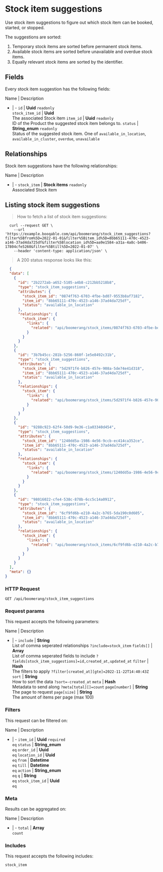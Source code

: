 # Stock item suggestions

Use stock item suggestions to figure out which stock item can be booked,
started, or stopped.

The suggestions are sorted:
  1. Temporary stock items are sorted before permanent stock items.
  2. Available stock items are sorted before unavailable and overdue stock items.
  3. Equally relevant stock items are sorted by the identifier.

## Fields
Every stock item suggestion has the following fields:

Name | Description
- | -
`id` | **Uuid** `readonly`<br>
`stock_item_id` | **Uuid** <br>The associated Stock item
`item_id` | **Uuid** `readonly`<br>ID of the Product the suggested stock item belongs to.
`status` | **String_enum** `readonly`<br>Status of the suggested stock item. One of `available_in_location`, `available_in_cluster`, `overdue`, `unavailable` 


## Relationships
Stock item suggestions have the following relationships:

Name | Description
- | -
`stock_item` | **Stock items** `readonly`<br>Associated Stock item


## Listing stock item suggestions



> How to fetch a list of stock item suggestions:

```shell
  curl --request GET \
    --url 'https://example.booqable.com/api/boomerang/stock_item_suggestions?filter%5Bfrom%5D=2022-01-01&filter%5Bitem_id%5D=8bb65111-470c-4523-a146-37ad4da725df&filter%5Blocation_id%5D=aa9e1584-a31a-4a8c-b406-17804cfe5260&filter%5Btill%5D=2022-01-07' \
    --header 'content-type: application/json' \
```

> A 200 status response looks like this:

```json
  {
  "data": [
    {
      "id": "2b2272ab-a652-5105-a4b8-c212bb5218b8",
      "type": "stock_item_suggestions",
      "attributes": {
        "stock_item_id": "0874f763-6703-4fbe-bd07-9553b8af7182",
        "item_id": "8bb65111-470c-4523-a146-37ad4da725df",
        "status": "available_in_location"
      },
      "relationships": {
        "stock_item": {
          "links": {
            "related": "api/boomerang/stock_items/0874f763-6703-4fbe-bd07-9553b8af7182"
          }
        }
      }
    },
    {
      "id": "3b7b45cc-281b-5256-860f-1e5e8492c31b",
      "type": "stock_item_suggestions",
      "attributes": {
        "stock_item_id": "5d2971f4-b826-457e-908a-5de74e41d318",
        "item_id": "8bb65111-470c-4523-a146-37ad4da725df",
        "status": "available_in_location"
      },
      "relationships": {
        "stock_item": {
          "links": {
            "related": "api/boomerang/stock_items/5d2971f4-b826-457e-908a-5de74e41d318"
          }
        }
      }
    },
    {
      "id": "9288c923-62f4-50d9-9e36-c1a03340d454",
      "type": "stock_item_suggestions",
      "attributes": {
        "stock_item_id": "1240dd5a-1986-4e56-9ccb-ec414ca352ce",
        "item_id": "8bb65111-470c-4523-a146-37ad4da725df",
        "status": "available_in_location"
      },
      "relationships": {
        "stock_item": {
          "links": {
            "related": "api/boomerang/stock_items/1240dd5a-1986-4e56-9ccb-ec414ca352ce"
          }
        }
      }
    },
    {
      "id": "98016022-cfe4-538c-878b-6cc5c14a0912",
      "type": "stock_item_suggestions",
      "attributes": {
        "stock_item_id": "6cf9fd6b-e210-4a2c-b765-5da190c0d605",
        "item_id": "8bb65111-470c-4523-a146-37ad4da725df",
        "status": "available_in_location"
      },
      "relationships": {
        "stock_item": {
          "links": {
            "related": "api/boomerang/stock_items/6cf9fd6b-e210-4a2c-b765-5da190c0d605"
          }
        }
      }
    }
  ],
  "meta": {}
}
```

### HTTP Request

`GET /api/boomerang/stock_item_suggestions`

### Request params

This request accepts the following parameters:

Name | Description
- | -
`include` | **String** <br>List of comma seperated relationships `?include=stock_item`
`fields[]` | **Array** <br>List of comma seperated fields to include `?fields[stock_item_suggestions]=id,created_at,updated_at`
`filter` | **Hash** <br>The filters to apply `?filter[created_at][gte]=2022-11-22T14:40:43Z`
`sort` | **String** <br>How to sort the data `?sort=-created_at`
`meta` | **Hash** <br>Metadata to send along `?meta[total][]=count`
`page[number]` | **String** <br>The page to request
`page[size]` | **String** <br>The amount of items per page (max 100)


### Filters

This request can be filtered on:

Name | Description
- | -
`item_id` | **Uuid** `required`<br>`eq`
`status` | **String_enum** <br>`eq`
`order_id` | **Uuid** <br>`eq`
`location_id` | **Uuid** <br>`eq`
`from` | **Datetime** <br>`eq`
`till` | **Datetime** <br>`eq`
`action` | **String_enum** <br>`eq`
`q` | **String** <br>`eq`
`stock_item_id` | **Uuid** <br>`eq`


### Meta

Results can be aggregated on:

Name | Description
- | -
`total` | **Array** <br>`count`


### Includes

This request accepts the following includes:

`stock_item`





